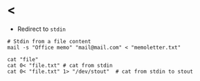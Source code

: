 # <

- Redirect to `stdin`

```shell
# Stdin from a file content
mail -s "Office memo" "mail@mail.com" < "memoletter.txt"
```

```shell
cat "file"
cat 0< "file.txt" # cat from stdin
cat 0< "file.txt" 1> "/dev/stout"  # cat from stdin to stout
```
